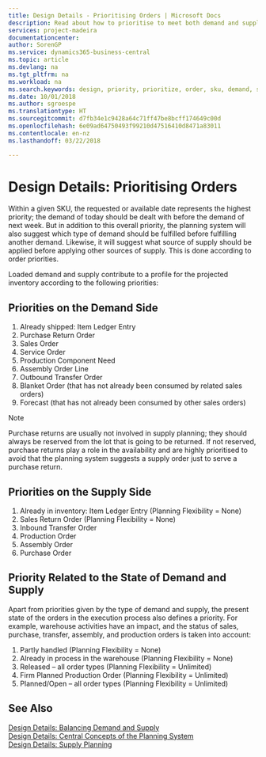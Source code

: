 ```yaml
---
title: Design Details - Prioritising Orders | Microsoft Docs
description: Read about how to prioritise to meet both demand and supply requirements.
services: project-madeira
documentationcenter: 
author: SorenGP
ms.service: dynamics365-business-central
ms.topic: article
ms.devlang: na
ms.tgt_pltfrm: na
ms.workload: na
ms.search.keywords: design, priority, prioritize, order, sku, demand, supply
ms.date: 10/01/2018
ms.author: sgroespe
ms.translationtype: HT
ms.sourcegitcommit: d7fb34e1c9428a64c71ff47be8bcff174649c00d
ms.openlocfilehash: 6e09ad64750493f99210d47516410d8471a83011
ms.contentlocale: en-nz
ms.lasthandoff: 03/22/2018

---
```

# <a name="design-details-prioritizing-orders"></a>Design Details: Prioritising Orders
Within a given SKU, the requested or available date represents the highest priority; the demand of today should be dealt with before the demand of next week. But in addition to this overall priority, the planning system will also suggest which type of demand should be fulfilled before fulfilling another demand. Likewise, it will suggest what source of supply should be applied before applying other sources of supply. This is done according to order priorities.  
  
Loaded demand and supply contribute to a profile for the projected inventory according to the following priorities:  
  
## <a name="priorities-on-the-demand-side"></a>Priorities on the Demand Side  
1. Already shipped: Item Ledger Entry  
2. Purchase Return Order  
3. Sales Order  
4. Service Order  
5. Production Component Need  
6. Assembly Order Line  
7. Outbound Transfer Order  
8. Blanket Order (that has not already been consumed by related sales orders)  
9. Forecast (that has not already been consumed by other sales orders)  
  
> [!NOTE]  
>  Purchase returns are usually not involved in supply planning; they should always be reserved from the lot that is going to be returned. If not reserved, purchase returns play a role in the availability and are highly prioritised to avoid that the planning system suggests a supply order just to serve a purchase return.  
  
## <a name="priorities-on-the-supply-side"></a>Priorities on the Supply Side  
1. Already in inventory: Item Ledger Entry (Planning Flexibility = None)  
2. Sales Return Order (Planning Flexibility = None)  
3. Inbound Transfer Order  
4. Production Order  
5. Assembly Order  
6. Purchase Order  
  
## <a name="priority-related-to-the-state-of-demand-and-supply"></a>Priority Related to the State of Demand and Supply  
Apart from priorities given by the type of demand and supply, the present state of the orders in the execution process also defines a priority. For example, warehouse activities have an impact, and the status of sales, purchase, transfer, assembly, and production orders is taken into account:  
  
1. Partly handled (Planning Flexibility = None)  
2. Already in process in the warehouse (Planning Flexibility = None)  
3. Released – all order types (Planning Flexibility = Unlimited)  
4. Firm Planned Production Order (Planning Flexibility = Unlimited)  
5. Planned/Open – all order types (Planning Flexibility = Unlimited)  
  
## <a name="see-also"></a>See Also  
[Design Details: Balancing Demand and Supply](design-details-balancing-demand-and-supply.md)   
[Design Details: Central Concepts of the Planning System](design-details-central-concepts-of-the-planning-system.md)   
[Design Details: Supply Planning](design-details-supply-planning.md)
